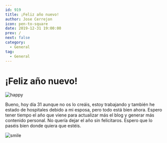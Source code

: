 ```yaml
---
id: 919
title: ¡Feliz año nuevo!
author: Jose Cerrejon
icon: pen-to-square
date: 2019-12-31 19:00:00
prev: /
next: false
category:
  - General
tag:
  - General
---
```


# ¡Feliz año nuevo!

![happy](/images/2020/01/happy_new_year.jpg)

Bueno, hoy día 31 aunque no os lo creáis, estoy trabajando y también he estado de hospitales debido a mi esposa, pero todo está bien ahora. Espero tener tiempo el año que viene para actualizar más el blog y generar más contenido personal. No quería dejar el año sin felicitaros. Espero que lo paséis bien donde quiera que estéis.

![smile](/css/sm/smiling.png)